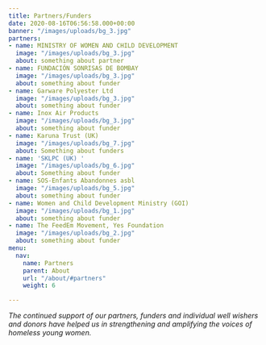 ```yaml
---
title: Partners/Funders
date: 2020-08-16T06:56:58.000+00:00
banner: "/images/uploads/bg_3.jpg"
partners:
- name: MINISTRY OF WOMEN AND CHILD DEVELOPMENT
  image: "/images/uploads/bg_3.jpg"
  about: something about partner
- name: FUNDACIÓN SONRISAS DE BOMBAY
  image: "/images/uploads/bg_3.jpg"
  about: something about funder
- name: Garware Polyester Ltd
  image: "/images/uploads/bg_3.jpg"
  about: something about funder
- name: Inox Air Products
  image: "/images/uploads/bg_3.jpg"
  about: something about funder
- name: Karuna Trust (UK)
  image: "/images/uploads/bg_7.jpg"
  about: Something about funders
- name: 'SKLPC (UK) '
  image: "/images/uploads/bg_6.jpg"
  about: Something about funder
- name: SOS-Enfants Abandonnes asbl
  image: "/images/uploads/bg_5.jpg"
  about: something about funder
- name: Women and Child Development Ministry (GOI)
  image: "/images/uploads/bg_1.jpg"
  about: something about funder
- name: The FeedEm Movement, Yes Foundation
  image: "/images/uploads/bg_2.jpg"
  about: something about funder
menu:
  nav:
    name: Partners
    parent: About
    url: "/about/#partners"
    weight: 6

---
```

_The continued support of our partners, funders and individual well wishers and donors have helped us in strengthening and amplifying the voices of homeless young women._